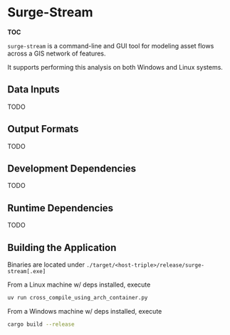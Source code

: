 
# Surge-Stream

__TOC__

`surge-stream` is a command-line and GUI tool for modeling asset flows across a GIS network of features.

It supports performing this analysis on both Windows and Linux systems.

## Data Inputs

TODO

## Output Formats

TODO

## Development Dependencies

TODO

## Runtime Dependencies

TODO


## Building the Application

Binaries are located under `./target/<host-triple>/release/surge-stream[.exe]`

From a Linux machine w/ deps installed, execute
```bash
uv run cross_compile_using_arch_container.py
```

From a Windows machine w/ deps installed, execute

```bash
cargo build --release
```


